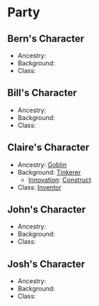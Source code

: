 # Party

## Bern's Character

- Ancestry:
- Background:
- Class: 

## Bill's Character

- Ancestry:
- Background:
- Class: 

## Claire's Character

- Ancestry: [Goblin](https://2e.aonprd.com/Ancestries.aspx?ID=4)
- Background: [Tinkerer](https://2e.aonprd.com/Backgrounds.aspx?ID=34)
   - [Innovation](https://2e.aonprd.com/Innovations.aspx): [Construct](https://2e.aonprd.com/Innovations.aspx?ID=2)
- Class: [Inventor](https://2e.aonprd.com/Classes.aspx?ID=19)

## John's Character

- Ancestry:
- Background:
- Class: 

## Josh's Character

- Ancestry:
- Background:
- Class: 
